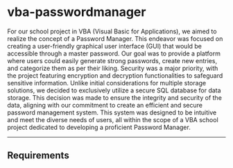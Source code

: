 # vba-passwordmanager

<p>For our school project in VBA (Visual Basic for Applications), we aimed to realize the concept of a Password Manager. This endeavor was focused on creating a user-friendly graphical user interface (GUI) that would be accessible through a master password. Our goal was to provide a platform where users could easily generate strong passwords, create new entries, and categorize them as per their liking. Security was a major priority, with the project featuring encryption and decryption functionalities to safeguard sensitive information. Unlike initial considerations for multiple storage solutions, we decided to exclusively utilize a secure SQL database for data storage. This decision was made to ensure the integrity and security of the data, aligning with our commitment to create an efficient and secure password management system. This system was designed to be intuitive and meet the diverse needs of users, all within the scope of a VBA school project dedicated to developing a proficient Password Manager.</p>

<hr>

## Requirements
